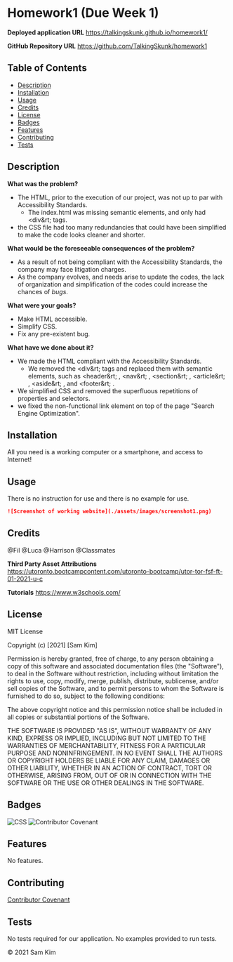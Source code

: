 # Homework1 (Due Week 1)

**Deployed application URL**
https://talkingskunk.github.io/homework1/

**GitHub Repository URL**
https://github.com/TalkingSkunk/homework1


## Table of Contents

* [Description](##Description)
* [Installation](##installation)
* [Usage](##usage)
* [Credits](##credits)
* [License](##license)
* [Badges](##badges)
* [Features](##features)
* [Contributing](##contributing)
* [Tests](##tests)




## Description 

**What was the problem?**
- The HTML, prior to the execution of our project, was not up to par with Accessibility Standards.
  - The index.html was missing semantic elements, and only had &lt;div&rt;  tags.
- the CSS file had too many redundancies that could have been simplified to make the code looks cleaner and shorter.

**What would be the foreseeable consequences of the problem?**
- As a result of not being compliant with the Accessibility Standards, the company may face litigation charges.
- As the company evolves, and needs arise to update the codes, the lack of organization and simplification of the codes could increase the chances of _bugs_.

**What were your goals?**
- Make HTML accessible.
- Simplify CSS.
- Fix any pre-existent bug.

**What have we done about it?**
- We made the HTML compliant with the Accessibility Standards.
  - We removed the &lt;div&rt;  tags and replaced them with semantic elements, such as &lt;header&rt; , &lt;nav&rt; , &lt;section&rt; , &lt;article&rt; , &lt;aside&rt; , and &lt;footer&rt; .
- We simplified CSS and removed the superfluous repetitions of properties and selectors.
- we fixed the non-functional link element on top of the page "Search Engine Optimization".


## Installation

All you need is a working computer or a smartphone, and access to Internet!


## Usage 

There is no instruction for use and there is no example for use.

```md
![Screenshot of working website](./assets/images/screenshot1.png)
```


## Credits

@Fil
@Luca
@Harrison
@Classmates

**Third Party Asset Attributions**
https://utoronto.bootcampcontent.com/utoronto-bootcamp/utor-tor-fsf-ft-01-2021-u-c


**Tutorials**
https://www.w3schools.com/


## License

MIT License

Copyright (c) [2021] [Sam Kim]

Permission is hereby granted, free of charge, to any person obtaining a copy
of this software and associated documentation files (the "Software"), to deal
in the Software without restriction, including without limitation the rights
to use, copy, modify, merge, publish, distribute, sublicense, and/or sell
copies of the Software, and to permit persons to whom the Software is
furnished to do so, subject to the following conditions:

The above copyright notice and this permission notice shall be included in all
copies or substantial portions of the Software.

THE SOFTWARE IS PROVIDED "AS IS", WITHOUT WARRANTY OF ANY KIND, EXPRESS OR
IMPLIED, INCLUDING BUT NOT LIMITED TO THE WARRANTIES OF MERCHANTABILITY,
FITNESS FOR A PARTICULAR PURPOSE AND NONINFRINGEMENT. IN NO EVENT SHALL THE
AUTHORS OR COPYRIGHT HOLDERS BE LIABLE FOR ANY CLAIM, DAMAGES OR OTHER
LIABILITY, WHETHER IN AN ACTION OF CONTRACT, TORT OR OTHERWISE, ARISING FROM,
OUT OF OR IN CONNECTION WITH THE SOFTWARE OR THE USE OR OTHER DEALINGS IN THE
SOFTWARE.


## Badges

![CSS](https://img.shields.io/badge/HTML%2FCSS-100%25-blue)
![Contributor Covenant](https://img.shields.io/badge/Contributor%20Covenant-v2.0%20adopted-ff69b4.svg)


## Features

No features.


## Contributing

[Contributor Covenant](https://www.contributor-covenant.org/version/2/0/code_of_conduct/code_of_conduct.md)


## Tests

No tests required for our application. No examples provided to run tests.

&copy; 2021 Sam Kim